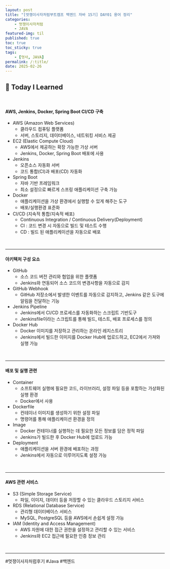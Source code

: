 ```yaml
---
layout: post
title: "[멋쟁이사자처럼부트캠프 백엔드 자바 15기] DAY01 용어 정리"
categories: 
    - 멋쟁이사자처럼
    - JAVA
featured-img: til
published: true
toc: true
toc_sticky: true
tags:
    - [멋사, JAVA]
permalink: /:title/
date: 2025-02-26
---
```



## 📝 Today I Learned

<br>

#### **AWS, Jenkins, Docker, Spring Boot CI/CD 구축**
- AWS (Amazon Web Services)
    - 클라우드 컴퓨팅 플랫폼
    - 서버, 스토리지, 데이터베이스, 네트워킹 서비스 제공
- EC2 (Elastic Compute Cloud)
    - AWS에서 제공하는 확장 가능한 가상 서버
    - Jenkins, Docker, Spring Boot 배포에 사용
- Jenkins
    - 오픈소스 자동화 서버
    - 코드 통합(CI)과 배포(CD) 자동화
- Spring Boot
    - 자바 기반 프레임워크
    - 최소 설정으로 빠르게 스프링 애플리케이션 구축 가능
- Docker
    - 애플리케이션을 가상 환경에서 실행할 수 있게 해주는 도구
    - 배포/실행환경 표준화
- CI/CD (지속적 통합/지속적 배포)
    - Continuous Integration / Continuous Delivery(Deployment)
    - CI : 코드 변경 시 자동으로 빌드 및 테스트 수행
    - CD : 빌드 된 애플리케이션을 자동으로 배포

<br>

---

#### **아키텍처 구성 요소**

- GitHub
    - 소스 코드 버전 관리와 협업을 위한 플랫폼
    - Jenkins와 연동되어 소스 코드의 변경사항을 자동으로 감지
- GitHub Webhook
    - GitHub 저장소에서 발생한 이벤트를 자동으로 감지하고, Jenkins 같은 도구에 알림을 전달하는 기능
- Jenkins Pipeline
    - Jenkins에서 CI/CD 프로세스를 자동화하는 스크립트 기반도구
    - Jenkinsfile이라는 스크립트를 통해 빌드, 테스트, 배포 프로세스를 정의
- Docker Hub
    - Docker 이미지를 저장하고 관리하는 온라인 레지스트리
    - Jenkins에서 빌드한 이미지를 Docker Hub에 업로드하고, EC2에서 가져와 실행 가능

<br>

---

#### **배포 및 실행 관련**

- Container
    - 소프트웨어 실행에 필요한 코드, 라이브러리, 설정 파일 등을 포함하는 가상화된 실행 환경
    - Docker에서 사용
- Dockerfile
    - 컨테이너 이미지를 생성하기 위한 설정 파일
    - 명령어를 통해 애플리케이션 환경을 정의
- Image
    - Docker 컨테이너를 실행하는 데 필요한 모든 정보를 담은 정적 파일
    - Jenkins가 빌드한 후 Docker Hub에 업로드 가능
- Deployment
    - 애플리케이션을 서버 환경에 배포하는 과정
    - Jenkins에서 자동으로 이루어지도록 설정 가능

<br>

---

#### **AWS 관련 서비스**

- S3 (Simple Storage Service)
    - 파일, 이미지, 데이터 등을 저장할 수 있는 클라우드 스토리지 서비스
- RDS (Relational Database Service)
    - 관리형 데이터베이스 서비스
    - MySQL, PostgreSQL 등을 AWS에서 손쉽게 설정 가능
- IAM (Identity and Access Management)
    - AWS 자원에 대한 접근 권한을 설정하고 관리할 수 있는 서비스
    - Jenkins와 EC2 접근에 필요한 인증 정보 관리

<br>

---

#멋쟁이사자처럼후기 #Java #백엔드